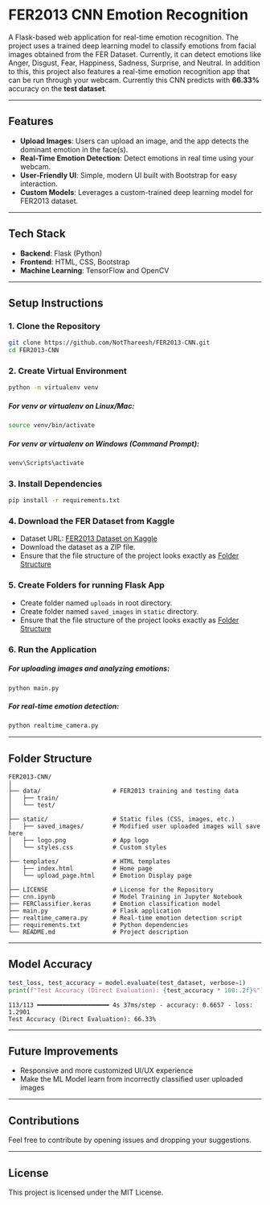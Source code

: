 # FER2013 CNN Emotion Recognition

A Flask-based web application for real-time emotion recognition. The project uses a trained deep learning model to classify emotions from facial images obtained from the FER Dataset. Currently, it can detect emotions like Anger, Disgust, Fear, Happiness, Sadness, Surprise, and Neutral.
In addition to this, this project also features a real-time emotion recognition app that can be run through your webcam. Currently this CNN predicts with **66.33%** accuracy on the **test dataset**.

---
    
## Features
- **Upload Images**: Users can upload an image, and the app detects the dominant emotion in the face(s).  
- **Real-Time Emotion Detection**: Detect emotions in real time using your webcam.  
- **User-Friendly UI**: Simple, modern UI built with Bootstrap for easy interaction.  
- **Custom Models**: Leverages a custom-trained deep learning model for FER2013 dataset.  

---

## Tech Stack  
- **Backend**: Flask (Python)  
- **Frontend**: HTML, CSS, Bootstrap  
- **Machine Learning**: TensorFlow and OpenCV

---

## Setup Instructions  

### 1. Clone the Repository  
```bash
git clone https://github.com/NotThareesh/FER2013-CNN.git
cd FER2013-CNN
```
### 2. Create Virtual Environment
```bash
python -m virtualenv venv
```
##### For venv or virtualenv on Linux/Mac:
```bash
source venv/bin/activate
```
##### For venv or virtualenv on Windows (Command Prompt):
```bash
venv\Scripts\activate
```
### 3. Install Dependencies
```bash
pip install -r requirements.txt
```
### 4. Download the FER Dataset from Kaggle
- Dataset URL: [FER2013 Dataset on Kaggle](https://www.kaggle.com/datasets/msambare/fer2013)
- Download the dataset as a ZIP file.
- Ensure that the file structure of the project looks exactly as [Folder Structure](#folder-structure)
### 5. Create Folders for running Flask App
- Create folder named ```uploads``` in root directory.
- Create folder named ```saved_images``` in ```static``` directory.
- Ensure that the file structure of the project looks exactly as [Folder Structure](#folder-structure)

### 6. Run the Application
##### For uploading images and analyzing emotions:
```bash
python main.py
```
##### For real-time emotion detection:
```bash
python realtime_camera.py
```

---

## Folder Structure
```
FER2013-CNN/
│
├── data/                    # FER2013 training and testing data
│   ├── train/
│   └── test/
│
├── static/                  # Static files (CSS, images, etc.)
│   ├── saved_images/        # Modified user uploaded images will save here
│   ├── logo.png             # App logo
│   └── styles.css           # Custom styles
│
├── templates/               # HTML templates
│   ├── index.html           # Home page
│   └── upload_page.html     # Emotion Display page
│
├── LICENSE                  # License for the Repository
├── cnn.ipynb                # Model Training in Jupyter Notebook
├── FERClassifier.keras      # Emotion classification model 
├── main.py                  # Flask application
├── realtime_camera.py       # Real-time emotion detection script
├── requirements.txt         # Python dependencies
└── README.md                # Project description
```

---

## Model Accuracy
```python
test_loss, test_accuracy = model.evaluate(test_dataset, verbose=1)
print(f"Test Accuracy (Direct Evaluation): {test_accuracy * 100:.2f}%")
```
```
113/113 ━━━━━━━━━━━━━━━━━━━━ 4s 37ms/step - accuracy: 0.6657 - loss: 1.2901
Test Accuracy (Direct Evaluation): 66.33%
```

---

## Future Improvements
- Responsive and more customized UI/UX experience
- Make the ML Model learn from incorrectly classified user uploaded images

---

## Contributions
Feel free to contribute by opening issues and dropping your suggestions.

---

## License
This project is licensed under the MIT License.
